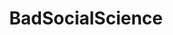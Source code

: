 ---
title: BadSocialScience
crosslinks:
- videos
- xkcd
- AskEconomics
- AskAnthropology
- IAmA
- samharris
- pics
- Drama
- againstmensrights
- Anarcho_Capitalism
- AgainstTheChimpire
- AskFeminists
- Economics
- Incels
- TiADiscussion
- Documentaries
- WhiteRights
- MensRights
- AskSocialScience
- COMPLETEANARCHY
---